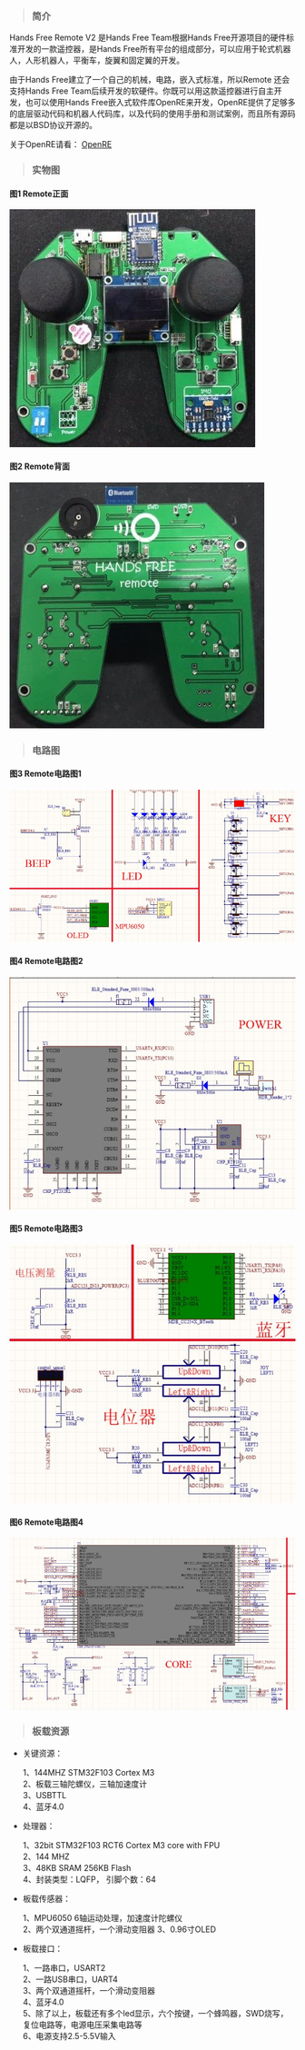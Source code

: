 > ### 简介

Hands Free Remote V2 是Hands Free Team根据Hands Free开源项目的硬件标准开发的一款遥控器，是Hands Free所有平台的组成部分，可以应用于轮式机器人，人形机器人，平衡车，旋翼和固定翼的开发。

由于Hands Free建立了一个自己的机械，电路，嵌入式标准，所以Remote 还会支持Hands Free Team后续开发的软硬件。你既可以用这款遥控器进行自主开发，也可以使用Hands Free嵌入式软件库OpenRE来开发，OpenRE提供了足够多的底层驱动代码和机器人代码库，以及代码的使用手册和测试案例，而且所有源码都是以BSD协议开源的。

关于OpenRE请看： [OpenRE](https://github.com/HANDS-FREE/OpenRE)

> ### 实物图

#### 图1    Remote正面
![HandsFree_Remote_V2_Picture_top_view](/images/Hardware/HandsFree_Remote/HandsFree_Remote_V2_Picture_top_view.jpg)   
     
#### 图2    Remote背面  
![HandsFree_Remote_V2_Picture_buttom_view](/images/Hardware/HandsFree_Remote/HandsFree_Remote_V2_Picture_buttom_view.jpg) 

> ### 电路图

#### 图3    Remote电路图1 
![HandsFree_Remote_V2_sch_part1](/images/Hardware/HandsFree_Remote/HandsFree_Remote_V2_sch_part1.jpg)    


#### 图4    Remote电路图2  
![HandsFree_Remote_V2_sch_part2](/images/Hardware/HandsFree_Remote/HandsFree_Remote_V2_sch_part2.jpg)    
 
#### 图5    Remote电路图3 
![HandsFree_Remote_V2_sch_part2](/images/Hardware/HandsFree_Remote/HandsFree_Remote_V2_sch_part3.jpg)  
 
#### 图6    Remote电路图4 
![HandsFree_Remote_V2_sch_part2](/images/Hardware/HandsFree_Remote/HandsFree_Remote_V2_sch_part4.jpg)   

 
> ### 板载资源
* 关键资源：                     

  1、144MHZ STM32F103 Cortex M3  
  2、板载三轴陀螺仪，三轴加速度计  
  3、USBTTL  
  4、蓝牙4.0

* 处理器：

  1、32bit STM32F103 RCT6 Cortex M3 core with FPU   
  2、144 MHZ    
  3、48KB SRAM 256KB Flash    
  4、封装类型：LQFP， 引脚个数：64
  
* 板载传感器：
 
  1、MPU6050 6轴运动处理，加速度计陀螺仪   
  2、两个双通道摇杆，一个滑动变阻器 
  3、0.96寸OLED

* 板载接口：

  1、一路串口，USART2    
  2、一路USB串口，UART4    
  3、两个双通道摇杆，一个滑动变阻器   
  4、蓝牙4.0   
  5、除了以上，板载还有多个led显示，六个按键，一个蜂鸣器，SWD烧写，复位电路等，电源电压采集电路等   
  6、电源支持2.5-5.5V输入  
